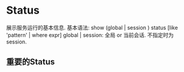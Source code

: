 # Status

展示服务运行的基本信息.
基本语法: show (global | session ) status [like 'pattern' | where expr]
global | session: 全局 or 当前会话. 不指定时为 session.

## 重要的Status
